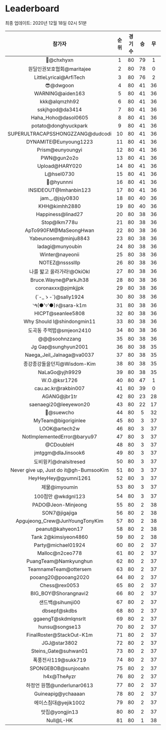 # Leaderboard
최종 업데이트: 2020년 12월 18일 02시 51분




| 참가자 | 순위 | 경기수 | 승 | 무 | 패 | 승점 |
|:---:|:---:|:---:|:---:|:---:|:---:|:---:|
| 👑@chxhyxn | 1 | 80 | 79 | 1 | 0 | 238 |
| 원딜인권보호협회@maritajee | 2 | 80 | 78 | 0 | 2 | 234 |
| LittleLyrical@ArfiTech | 3 | 80 | 76 | 2 | 2 | 230 |
| 😎@dwgoon | 4 | 80 | 41 | 36 | 3 | 159 |
| WARNING@aiden163 | 5 | 80 | 41 | 36 | 3 | 159 |
| kkk@alqmzhh92 | 6 | 80 | 41 | 36 | 3 | 159 |
| sskjhgod@da3414 | 7 | 80 | 41 | 36 | 3 | 159 |
| Haha_Hoho@dasol0605 | 8 | 80 | 41 | 36 | 3 | 159 |
| potato@donghyuckpark | 9 | 80 | 41 | 36 | 3 | 159 |
| SUPERULTRACAPSSHONGZZANG@dudcodi | 10 | 80 | 41 | 36 | 3 | 159 |
| DYNAMITE@Eunyoung1223 | 11 | 80 | 41 | 36 | 3 | 159 |
| Prism@eunyoungyi | 12 | 80 | 41 | 36 | 3 | 159 |
| PWN@gun2o2o | 13 | 80 | 41 | 36 | 3 | 159 |
| Upload@HARY020 | 14 | 80 | 41 | 36 | 3 | 159 |
| L@hsel0730 | 15 | 80 | 41 | 36 | 3 | 159 |
| 🐻@hyunnni | 16 | 80 | 41 | 36 | 3 | 159 |
| INSIDEOUT@Imhanbin123 | 17 | 80 | 41 | 36 | 3 | 159 |
| jam._.@jsjy0830 | 18 | 80 | 40 | 36 | 4 | 156 |
| KHH@kimhh2880 | 19 | 80 | 40 | 36 | 4 | 156 |
| Happiness@linad27 | 20 | 80 | 38 | 36 | 6 | 150 |
| Stop@lkm778u | 21 | 80 | 38 | 36 | 6 | 150 |
| ApTo990FM@MaSeongHwan | 22 | 80 | 38 | 36 | 6 | 150 |
| Yabeunosem@minju8843 | 23 | 80 | 38 | 36 | 6 | 150 |
| ladagi@munyoubin | 24 | 80 | 38 | 36 | 6 | 150 |
| Winter@nayeonii | 25 | 80 | 38 | 36 | 6 | 150 |
| NOTEZ@nsssslllp | 26 | 80 | 38 | 36 | 6 | 150 |
| 나를 밟고 올라가라!@OkiOkl | 27 | 80 | 38 | 36 | 6 | 150 |
| Bruce.Wayne@ParkJh38 | 28 | 80 | 38 | 36 | 6 | 150 |
| coronaxxx@pjmkjjpk | 29 | 80 | 38 | 36 | 6 | 150 |
| (´-_ゝ-`)@sally1924 | 30 | 80 | 38 | 36 | 6 | 150 |
| ◝٩(●'▿'●)۶@sara-k1m | 31 | 80 | 38 | 36 | 6 | 150 |
| HICPT@seanlee5808 | 32 | 80 | 38 | 36 | 6 | 150 |
| Why Should I@shindongmin11 | 33 | 80 | 38 | 36 | 6 | 150 |
| 도곡동 주먹밥@smjeon2410 | 34 | 80 | 38 | 36 | 6 | 150 |
| @@@soohnzzang | 35 | 80 | 38 | 36 | 6 | 150 |
| Jg Gap@sunghyun2001 | 36 | 80 | 38 | 35 | 7 | 149 |
| Naega_Jeil_Jalnaga@va0037 | 37 | 80 | 38 | 35 | 7 | 149 |
| 종강종강돌을던지@Wisdom-Kim | 38 | 80 | 38 | 35 | 7 | 149 |
| NaLaGo@yjh9929 | 39 | 80 | 38 | 35 | 7 | 149 |
| W.O.@ksr1726 | 40 | 80 | 47 | 1 | 32 | 142 |
| cau.ac.kr@rakbin007 | 41 | 80 | 39 | 0 | 41 | 117 |
| AGANG@jbr1tr | 42 | 80 | 23 | 28 | 29 | 97 |
| saenaegi20@leeyewon20 | 43 | 80 | 22 | 17 | 41 | 83 |
| 👏@suewcho | 44 | 80 | 5 | 32 | 43 | 47 |
| MyTeam@bigoriginlee | 45 | 80 | 3 | 37 | 40 | 46 |
| LOOK@artech2w | 46 | 80 | 3 | 37 | 40 | 46 |
| NotImplementedError@baryu97 | 47 | 80 | 3 | 37 | 40 | 46 |
| @CDoubleH | 48 | 80 | 3 | 37 | 40 | 46 |
| jmtggm@dlaJinsook6 | 49 | 80 | 3 | 37 | 40 | 46 |
| 도비윙키@dnalsitresed | 50 | 80 | 3 | 37 | 40 | 46 |
| Never give up, Just do it@gh-BumsooKim | 51 | 80 | 3 | 37 | 40 | 46 |
| HeyHeyHey@gyumni1261 | 52 | 80 | 3 | 37 | 40 | 46 |
| 제물@imyoumin | 53 | 80 | 3 | 37 | 40 | 46 |
| 100점만 @wkdgnl123 | 54 | 80 | 3 | 37 | 40 | 46 |
| PADO@Jeon-Minjeong | 55 | 80 | 2 | 38 | 40 | 44 |
| SON7@jigajiga | 56 | 80 | 2 | 38 | 40 | 44 |
| Apgujeong_Crew@JunYoungTonyKim | 57 | 80 | 2 | 38 | 40 | 44 |
| peanut@kahyeon17 | 58 | 80 | 2 | 38 | 40 | 44 |
| Tank 2@kimsiyeon4860 | 59 | 80 | 2 | 38 | 40 | 44 |
| Party@michael01924 | 60 | 80 | 2 | 37 | 41 | 43 |
| Malloc@n2ceo778 | 61 | 80 | 2 | 37 | 41 | 43 |
| PuangTeam@Namkyunghun | 62 | 80 | 2 | 37 | 41 | 43 |
| TeamnameTeam@ottersem | 63 | 80 | 2 | 37 | 41 | 43 |
| pooang20@pooang2020 | 64 | 80 | 2 | 37 | 41 | 43 |
| Chess@rex0053 | 65 | 80 | 2 | 37 | 41 | 43 |
| BIG_BOY@Shorangnavi2 | 66 | 80 | 2 | 37 | 41 | 43 |
| 샌드백@sihumji00 | 67 | 80 | 2 | 37 | 41 | 43 |
| dbsepf@skdbs | 68 | 80 | 2 | 37 | 41 | 43 |
| ggaengT@skdmlqnsrlt | 69 | 80 | 2 | 37 | 41 | 43 |
| hunsu@songse13 | 70 | 80 | 2 | 37 | 41 | 43 |
| FinalRoster@StackOut-K1m | 71 | 80 | 2 | 37 | 41 | 43 |
| JGJ@star3802 | 72 | 80 | 2 | 37 | 41 | 43 |
| Steins_Gate@suhwan01 | 73 | 80 | 2 | 37 | 41 | 43 |
| 폭풍전사119@sukk719 | 74 | 80 | 2 | 37 | 41 | 43 |
| SPONGEBOB@sunjooahn | 75 | 80 | 2 | 37 | 41 | 43 |
| h4x@TheAyzr | 76 | 80 | 2 | 37 | 41 | 43 |
| 하정언 원챔@underlunar0613 | 77 | 80 | 2 | 37 | 41 | 43 |
| Guineapig@ychaaaan | 78 | 80 | 2 | 37 | 41 | 43 |
| 에이스침대@yejik1002 | 79 | 80 | 2 | 37 | 41 | 43 |
| 맛집@yongjin13 | 80 | 80 | 2 | 37 | 41 | 43 |
| Null@L-HK | 81 | 80 | 1 | 38 | 41 | 41 |